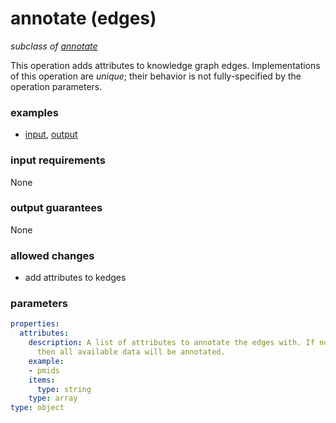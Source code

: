 # annotate (edges)

_subclass of [annotate](./annotate.md)_

This operation adds attributes to knowledge graph edges. Implementations of this operation are _unique_; their behavior is not fully-specified by the operation parameters.

### examples

- [input](../examples/annotation/messages/01_knowledge.json), [output](../examples/annotation/messages/04_annotated_edges.json)

### input requirements

None

### output guarantees

None

### allowed changes

- add attributes to kedges

### parameters

```yaml
properties:
  attributes:
    description: A list of attributes to annotate the edges with. If not included
      then all available data will be annotated.
    example:
    - pmids
    items:
      type: string
    type: array
type: object
```

